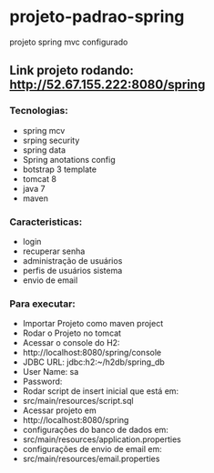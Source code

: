 # projeto-padrao-spring
projeto spring mvc configurado

## Link projeto rodando: http://52.67.155.222:8080/spring
 
### Tecnologias:
 
 * spring mcv
 * srping security
 * spring data
 * Spring anotations config
 * botstrap 3 template
 * tomcat 8 
 * java 7
 * maven
 
### Caracteristicas:
 
 * login
 * recuperar senha
 * administração de usuários
 * perfis de usuários sistema
 * envio de email
 

### Para executar:

* Importar Projeto como maven project
* Rodar o Projeto no tomcat
* Acessar o console do H2:
 * http://localhost:8080/spring/console
 * JDBC URL: jdbc:h2:~/h2db/spring_db 
 * User Name: sa 
 * Password:
* Rodar script de insert inicial que está em:
 * src/main/resources/script.sql
* Acessar projeto em
 * http://localhost:8080/spring
* configurações do banco de dados em:
 * src/main/resources/application.properties
* configurações de envio de email em:
 * src/main/resources/email.properties
